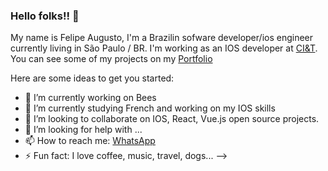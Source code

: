 ### Hello folks!!  👋

My name is Felipe Augusto, I'm a Brazilin sofware developer/ios engineer currently living in São Paulo / BR.
I'm working as an IOS developer at [CI&T](https://ciandt.com/br/pt-br). 
You can see some of my projects on my [Portfolio](https://www.felipas.com)

Here are some ideas to get you started:

- 🔭 I’m currently working on Bees
- 🌱 I’m currently studying French and working on my IOS skills 
- 👯 I’m looking to collaborate on IOS, React, Vue.js open source projects.
- 🤔 I’m looking for help with ...
- 📫 How to reach me: [WhatsApp](https://api.whatsapp.com/send?phone=5515996907676)
- ⚡ Fun fact: I love coffee, music, travel, dogs... 
-->
